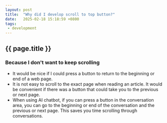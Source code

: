 ```yaml
---
layout: post
title:  "Why did I develop scroll to top button?"
date:   2025-02-18 15:18:59 +0800
tags: 
 - development
---
```

## {{ page.title }}
### Because I don't want to keep scrolling

- It would be nice if I could press a button to return to the beginning or end of a web page.
- It is not easy to scroll to the exact page when reading an article. It would be convenient if there was a button that could take you to the previous or next page.
- When using AI chatbot, if you can press a button in the conversation area, you can go to the beginning or end of the conversation and the previous or next page. This saves you time scrolling through conversations.
